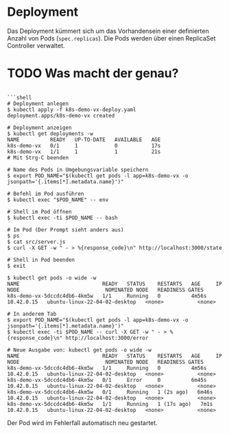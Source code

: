 # Deployment

Das Deployment kümmert sich um das Vorhandensein einer definierten Anzahl von Pods (`spec.replicas`).
Die Pods werden über einen ReplicaSet Controller verwaltet.
# TODO Was macht der genau?

```shell

```shell
# Deployment anlegen
$ kubectl apply -f k8s-demo-vx-deploy.yaml
deployment.apps/k8s-demo-vx created

# Deployment anzeigen
$ kubectl get deployments -w
NAME          READY   UP-TO-DATE   AVAILABLE   AGE
k8s-demo-vx   0/1     1            0           17s
k8s-demo-vx   1/1     1            1           21s
# Mit Strg-C beenden
                                                    
# Name des Pods in Umgebungsvariable speichern
$ export POD_NAME="$(kubectl get pods -l app=k8s-demo-vx -o jsonpath='{.items[*].metadata.name}')"

# Befehl im Pod ausführen
$ kubectl exec "$POD_NAME" -- env

# Shell im Pod öffnen
$ kubectl exec -ti $POD_NAME -- bash

# Im Pod (Der Prompt sieht anders aus)
$ ps
$ cat src/server.js
$ curl -X GET -w " - > %{response_code}\n" http://localhost:3000/state

# Shell in Pod beenden
$ exit

$ kubectl get pods -o wide -w
NAME                           READY   STATUS    RESTARTS   AGE     IP           NODE                            NOMINATED NODE   READINESS GATES
k8s-demo-vx-5dccdc4db6-4km5w   1/1     Running   0          4m56s   10.42.0.15   ubuntu-linux-22-04-02-desktop   <none>           <none>

# In anderem Tab
$ export POD_NAME="$(kubectl get pods -l app=k8s-demo-vx -o jsonpath='{.items[*].metadata.name}')"
$ kubectl exec -ti $POD_NAME -- curl -X GET -w " - > %{response_code}\n" http://localhost:3000/error

# Neue Ausgabe von: kubectl get pods -o wide -w
NAME                           READY   STATUS    RESTARTS   AGE     IP           NODE                            NOMINATED NODE   READINESS GATES
k8s-demo-vx-5dccdc4db6-4km5w   1/1     Running   0          4m56s   10.42.0.15   ubuntu-linux-22-04-02-desktop   <none>           <none>
k8s-demo-vx-5dccdc4db6-4km5w   0/1     Error     0          6m45s   10.42.0.15   ubuntu-linux-22-04-02-desktop   <none>           <none>
k8s-demo-vx-5dccdc4db6-4km5w   0/1     Running   1 (2s ago)   6m46s   10.42.0.15   ubuntu-linux-22-04-02-desktop   <none>           <none>
k8s-demo-vx-5dccdc4db6-4km5w   1/1     Running   1 (17s ago)   7m1s    10.42.0.15   ubuntu-linux-22-04-02-desktop   <none>           <none>
```

Der Pod wird im Fehlerfall automatisch neu gestartet.
